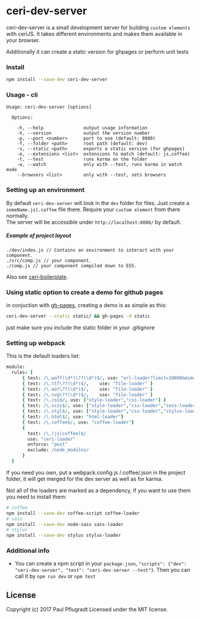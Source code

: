 # ceri-dev-server

ceri-dev-server is a small development server for building `custom elements` with ceriJS. 
It takes different environments and makes them available in your browser.

Additionally it can create a static version for ghpages or perform unit tests


### Install

```sh
npm install --save-dev ceri-dev-server
```

### Usage - cli

```
Usage: ceri-dev-server [options]

  Options:

    -h, --help               output usage information
    -V, --version            output the version number
    -p, --port <number>      port to use (default: 8080)
    -f, --folder <path>      root path (default: dev)
    -s, --static <path>      exports a static version (for ghpages)
    -e, --extensions <list>  extensions to match (default: js,coffee)
    -t, --test               runs karma on the folder
    -w, --watch              only with --test, runs karma in watch mode
    --browsers <list>        only with --test, sets browsers

```

### Setting up an environment

By default `ceri-dev-server` will look in the `dev` folder for files.
Just create a `someName.js|.coffee` file there. Require your `custom element` from there normally.  
The server will be accessible under `http://localhost:8080/` by default.

##### Example of project layout
```
./dev/index.js // Contains an environment to interact with your component.
./src/comp.js // your component.
./comp.js // your component compiled down to ES5.
```
Also see [ceri-boilerplate](https://github.com/cerijs/ceri-boilerplate).

### Using static option to create a demo for github pages

in conjuction with [gh-pages](https://github.com/tschaub/gh-pages), creating a demo is as simple as this:
```sh
ceri-dev-server --static static/ && gh-pages -d static
```
just make sure you include the static folder in your .gitignore

### Setting up webpack

This is the default loaders list:
```coffee
module:
  rules: [
      { test: /\.woff(\d*)\??(\d*)$/, use: "url-loader?limit=10000&mimetype=application/font-woff" }
      { test: /\.ttf\??(\d*)$/,    use: "file-loader" }
      { test: /\.eot\??(\d*)$/,    use: "file-loader" }
      { test: /\.svg\??(\d*)$/,    use: "file-loader" }
      { test: /\.css$/, use: ["style-loader","css-loader"] }
      { test: /\.scss$/, use: ["style-loader","css-loader","sass-loader"]}
      { test: /\.styl$/, use: ["style-loader","css-loader","stylus-loader"]}
      { test: /\.html$/, use: "html-loader"}
      { test: /\.coffee$/, use: "coffee-loader"}
      {
        test: /\.(js|coffee)$/
        use: "ceri-loader"
        enforce: "post"
        exclude: /node_modules/
      }
  ]
```
If you need you own, put a webpack.config.js /.coffee/.json in the project folder, it will get merged for the dev server as well as for karma.

Not all of the loaders are marked as a dependency, if you want to use them you need to install them:
```sh
# coffee
npm install --save-dev coffee-script coffee-loader
# sass
npm install --save-dev node-sass sass-loader
# stylus
npm install --save-dev stylus stylus-loader
```

### Additional info
 - You can create a npm script in your `package.json`, `"scripts": {"dev": "ceri-dev-server", "test": "ceri-dev-server --test"}`. Then you can call it by `npm run dev` or `npm test`

## License
Copyright (c) 2017 Paul Pflugradt
Licensed under the MIT license.
